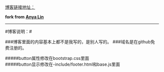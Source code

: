 
[博客链接地址：](https://wangpengfei0801.github.io/)

**fork from**  [**Anya Lin**](https://github.com/lay1010)

---
#博客说明：#

###博客里面的内容基本上都不是我写的，是别人写的。
###域名是在github免费注册的。	

#####button属性修改在bootstrap.css里面  
#####button显示修改在-include/footer.html和base.js里面

